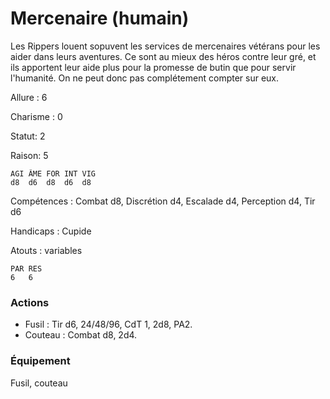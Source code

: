# Mercenaire (humain)

Les Rippers louent sopuvent les services de mercenaires vétérans pour les aider dans leurs aventures. Ce sont au mieux des héros contre leur gré, et ils apportent leur aide plus pour la promesse de butin que pour servir l'humanité. On ne peut donc pas complétement compter sur eux.

Allure : 6

Charisme : 0	

Statut: 2

Raison: 5

	AGI	ÂME	FOR	INT	VIG
	d8	d6	d8	d6 	d8

Compétences : Combat d8, Discrétion d4, Escalade d4, Perception d4, Tir d6 

Handicaps : Cupide

Atouts : variables

	PAR	RES
	6   6

### Actions

- Fusil : Tir d6, 24/48/96, CdT 1, 2d8, PA2.
- Couteau : Combat d8, 2d4.

### Équipement

Fusil, couteau
